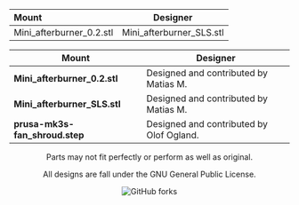 <p align="center"></p>
<table>
    <thead>
        <tr>
            <th align="left">Mount</th>
            <th align="center">Designer</th>
        </tr>
    </thead>
    <tbody>
        <tr>
            <td align="left">Mini_afterburner_0.2.stl</td>
            <td align="center">Mini_afterburner_SLS.stl</td>
        </tr>
    </tbody>
</table>
<p></p>

</div>

|Mount|Designer|
|--|--|
|**Mini_afterburner_0.2.stl**|Designed and contributed by Matias M.|
|**Mini_afterburner_SLS.stl**|Designed and contributed by Matias M.   |
|**prusa-mk3s-fan_shroud.step**|Designed and contributed by Olof Ogland.|

</div>

<p align="center" ></p>

</div>

</div>

<p align="center" >Parts may not fit perfectly or perform as well as original.</p>
<p align="center" > All designs are fall under the GNU General Public License.</p>
</div>

<div align="center" >

  ![GitHub forks](https://img.shields.io/github/forks/keyquesttech/Rtv6)
